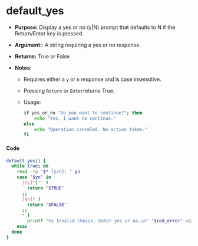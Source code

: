 # default_yes

- **Purpose:** Display a yes or no (y|N) prompt that defaults to N if the Return/Enter key is pressed.

- **Argument:**: A string requiring a yes or no response.

- **Returns:** True or False

- **Notes:**
  
  - Requires either a `y` or `n` response and is case insensitive.
  
  - Pressing `Return` or `Enter`returns True.
  
  - Usage:
    
    ```bash
    if yes_or_no "Do you want to continue?"; then
        echo "Yes, I want to continue."
    else
        echo "Operation canceled. No action taken."
    fi
    ```

#### Code

```bash
default_yes() {
  while true; do
    read -rp "$* [y/n]: " yn
    case "$yn" in
      [Yy]*|'' )
        return "$TRUE"
      ;;
      [Nn]* )
        return "$FALSE"
      ;;
      * )
        printf "%s Invalid choice. Enter yes or no.\n" "$red_error" >&2
    esac
  done
}
```
